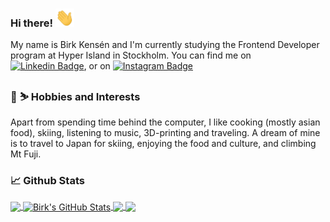 ### Hi there! <img src="https://raw.githubusercontent.com/birkkensen/birkkensen/main/images/wave.gif" width="30px">

My name is Birk Kensén and I'm currently studying the Frontend Developer program at Hyper Island in Stockholm. You can find me on [![Linkedin Badge](https://img.shields.io/badge/-LinkedIn-blue?style=rounded-square&logo=Linkedin&logoColor=white&link=https://www.linkedin.com/in/birkkensen)](https://www.linkedin.com/in/birkkensen), or on 
[![Instagram Badge](https://img.shields.io/badge/-Instagram-405DE6?style=rounded-square&logo=instagram&logoColor=white&link=https://www.instagram.com/birkkensen)](https://www.instagram.com/birkkensen)


<!--**<a href="https://www.linkedin.com/in/birkkensen/" target="_blank"><img src="https://raw.githubusercontent.com/birkkensen/birkkensen/main/images/linkedin.svg" width="15px"></a>, or on <a href="https://www.instagram.com/birkkensen/" target="_blank"><img src="https://raw.githubusercontent.com/birkkensen/birkkensen/main/images/instagram.svg" width="15px"></a>.**-->

### :fried_egg: :skier: Hobbies and Interests

Apart from spending time behind the computer, I like cooking (mostly asian food), skiing, listening to music, 3D-printing and traveling. A dream of mine is to travel to Japan for skiing, enjoying the food and culture, and climbing Mt Fuji. 

### :chart_with_upwards_trend: Github Stats

<a href="https://github.com/birkkensen/birkkensen">
  <img align="center" src="https://github-readme-stats.vercel.app/api/top-langs/?username=birkkensen&hide=java,html,tex&title_color=ffffff&text_color=c9cacc&icon_color=2bbc8a&bg_color=1d1f21&langs_count=3" />
</a>
<a href="https://github.com/birkkensen/birkkensen">
  <img align="center" src="https://github-readme-stats.vercel.app/api?username=birkkensen&show_icons=true&line_height=27&count_private=true&title_color=ffffff&text_color=c9cacc&icon_color=2bbc8a&bg_color=1d1f21" alt="Birk's GitHub Stats" />
</a>

<a href="https://github.com/birkkensen/RecipeBank">
  <img align="center" src="https://github-readme-stats.vercel.app/api/pin/?username=birkkensen&repo=RecipeBank&title_color=ffffff&text_color=c9cacc&icon_color=2bbc8a&bg_color=1d1f21" />
</a> 

<a href="https://github.com/birkkensen/Pong">
  <img align="center" src="https://github-readme-stats.vercel.app/api/pin/?username=birkkensen&repo=Pong&title_color=ffffff&text_color=c9cacc&icon_color=2bbc8a&bg_color=1d1f21" />
</a>
